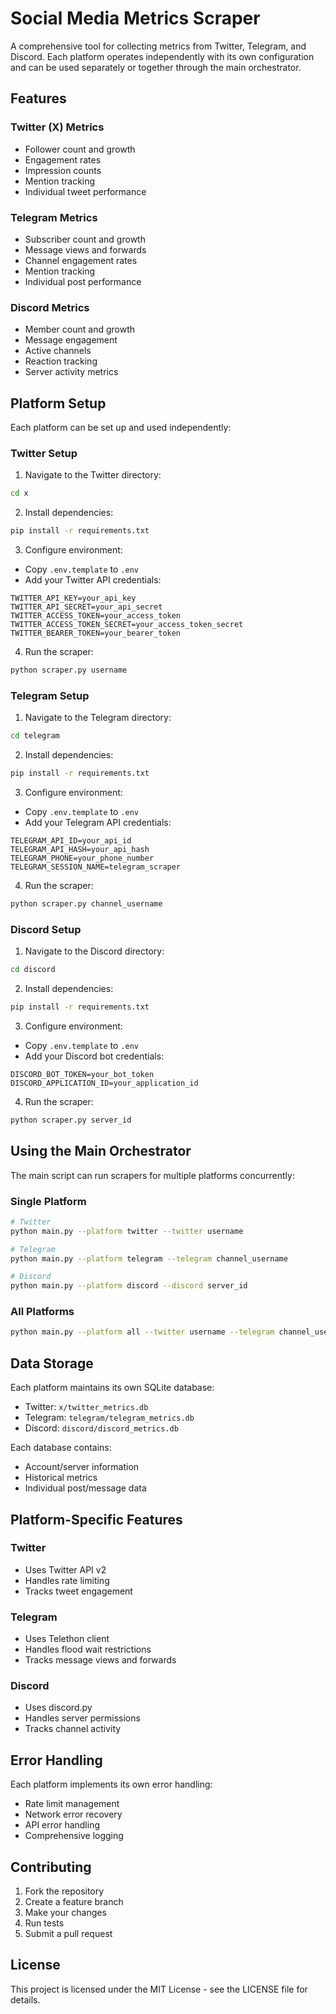 # Social Media Metrics Scraper

A comprehensive tool for collecting metrics from Twitter, Telegram, and Discord. Each platform operates independently with its own configuration and can be used separately or together through the main orchestrator.

## Features

### Twitter (X) Metrics
- Follower count and growth
- Engagement rates
- Impression counts
- Mention tracking
- Individual tweet performance

### Telegram Metrics
- Subscriber count and growth
- Message views and forwards
- Channel engagement rates
- Mention tracking
- Individual post performance

### Discord Metrics
- Member count and growth
- Message engagement
- Active channels
- Reaction tracking
- Server activity metrics

## Platform Setup

Each platform can be set up and used independently:

### Twitter Setup
1. Navigate to the Twitter directory:
```bash
cd x
```

2. Install dependencies:
```bash
pip install -r requirements.txt
```

3. Configure environment:
- Copy `.env.template` to `.env`
- Add your Twitter API credentials:
```
TWITTER_API_KEY=your_api_key
TWITTER_API_SECRET=your_api_secret
TWITTER_ACCESS_TOKEN=your_access_token
TWITTER_ACCESS_TOKEN_SECRET=your_access_token_secret
TWITTER_BEARER_TOKEN=your_bearer_token
```

4. Run the scraper:
```bash
python scraper.py username
```

### Telegram Setup
1. Navigate to the Telegram directory:
```bash
cd telegram
```

2. Install dependencies:
```bash
pip install -r requirements.txt
```

3. Configure environment:
- Copy `.env.template` to `.env`
- Add your Telegram API credentials:
```
TELEGRAM_API_ID=your_api_id
TELEGRAM_API_HASH=your_api_hash
TELEGRAM_PHONE=your_phone_number
TELEGRAM_SESSION_NAME=telegram_scraper
```

4. Run the scraper:
```bash
python scraper.py channel_username
```

### Discord Setup
1. Navigate to the Discord directory:
```bash
cd discord
```

2. Install dependencies:
```bash
pip install -r requirements.txt
```

3. Configure environment:
- Copy `.env.template` to `.env`
- Add your Discord bot credentials:
```
DISCORD_BOT_TOKEN=your_bot_token
DISCORD_APPLICATION_ID=your_application_id
```

4. Run the scraper:
```bash
python scraper.py server_id
```

## Using the Main Orchestrator

The main script can run scrapers for multiple platforms concurrently:

### Single Platform
```bash
# Twitter
python main.py --platform twitter --twitter username

# Telegram
python main.py --platform telegram --telegram channel_username

# Discord
python main.py --platform discord --discord server_id
```

### All Platforms
```bash
python main.py --platform all --twitter username --telegram channel_username --discord server_id
```

## Data Storage

Each platform maintains its own SQLite database:
- Twitter: `x/twitter_metrics.db`
- Telegram: `telegram/telegram_metrics.db`
- Discord: `discord/discord_metrics.db`

Each database contains:
- Account/server information
- Historical metrics
- Individual post/message data

## Platform-Specific Features

### Twitter
- Uses Twitter API v2
- Handles rate limiting
- Tracks tweet engagement

### Telegram
- Uses Telethon client
- Handles flood wait restrictions
- Tracks message views and forwards

### Discord
- Uses discord.py
- Handles server permissions
- Tracks channel activity

## Error Handling

Each platform implements its own error handling:
- Rate limit management
- Network error recovery
- API error handling
- Comprehensive logging

## Contributing

1. Fork the repository
2. Create a feature branch
3. Make your changes
4. Run tests
5. Submit a pull request

## License

This project is licensed under the MIT License - see the LICENSE file for details.
